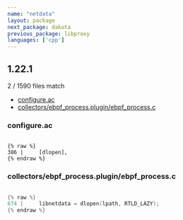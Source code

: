 ```yaml
---
name: "netdata"
layout: package
next_package: dakota
previous_package: libproxy
languages: ['cpp']
---
```

## 1.22.1
2 / 1590 files match

 - [configure.ac](#configureac)
 - [collectors/ebpf_process.plugin/ebpf_process.c](#collectorsebpf_processpluginebpf_processc)

### configure.ac

```

{% raw %}
386 |     [dlopen],
{% endraw %}

```
### collectors/ebpf_process.plugin/ebpf_process.c

```cpp

{% raw %}
674 |     libnetdata = dlopen(lpath, RTLD_LAZY);
{% endraw %}

```